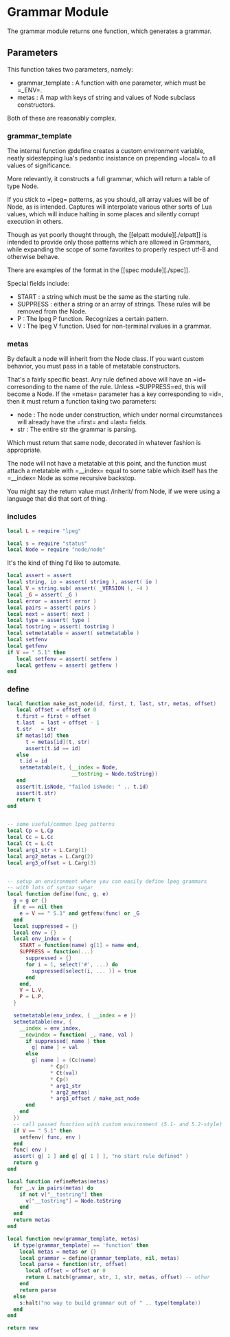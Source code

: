 # Grammar Module

  The grammar module returns one function, which generates
a grammar. 

## Parameters
This function takes two parameters, namely:

  - grammar_template :  A function with one parameter, which must be =_ENV=.
  - metas :  A map with keys of string and values of Node subclass constructors.

Both of these are reasonably complex.


### grammar_template
  The internal function @define creates a custom environment variable, neatly
sidestepping lua's pedantic insistance on prepending =local= to all values of 
significance. 

More relevantly, it constructs a full grammar, which will return a table of
type Node. 

If you stick to =lpeg= patterns, as you should, all array values will be of
Node, as is intended.  Captures will interpolate various other sorts of Lua
values, which will induce halting in some places and silently corrupt
execution in others. 

Though as yet poorly thought through, the [[elpatt module][./elpatt]] is
intended to provide only those patterns which are allowed in Grammars, while
expanding the scope of some favorites to properly respect utf-8 and otherwise
behave. 

There are examples of the format in the [[spec module][./spec]].

Special fields include:

  -  START :  a string which must be the same as the starting rule.
  -  SUPPRESS :  either a string or an array of strings. These rules will be
                 removed from the Node. 
  -  P :  The lpeg P function.  Recognizes a certain pattern.
  -  V :  The lpeg V function.  Used for non-terminal rvalues in a grammar. 


### metas
  By default a node will inherit from the Node class.  If you want custom behavior,
you must pass in a table of metatable constructors.

That's a fairly specific beast.  Any rule defined above will have an =id=
corresonding to the name of the rule.  Unless =SUPPRESS=ed, this will become
a Node.  If the =metas= parameter has a key corresponding to =id=, then it
must return a function taking two parameters:
   
   - node :  The node under construction, which under normal circumstances will
             already have the =first= and =last= fields.
   - str  :  The entire str the grammar is parsing.

Which must return that same node, decorated in whatever fashion is appropriate.

The node will not have a metatable at this point, and the function must attach a
metatable with =__index= equal to some table which itself has the =__index=
Node as some recursive backstop.

You might say the return value must /inherit/ from Node, if we were using
a language that did that sort of thing. 


### includes
```lua
local L = require "lpeg"

local s = require "status" 
local Node = require "node/node"
```
It's the kind of thing I'd like to automate. 

```lua
local assert = assert
local string, io = assert( string ), assert( io )
local V = string.sub( assert( _VERSION ), -4 )
local _G = assert( _G )
local error = assert( error )
local pairs = assert( pairs )
local next = assert( next )
local type = assert( type )
local tostring = assert( tostring )
local setmetatable = assert( setmetatable )
local setfenv 
local getfenv 
if V == " 5.1" then
   local setfenv = assert( setfenv )
   local getfenv = assert( getfenv )
end
```
### define
```lua
local function make_ast_node(id, first, t, last, str, metas, offset)
   local offset = offset or 0
   t.first = first + offset
   t.last  = last + offset - 1
   t.str   = str
   if metas[id] then
      t = metas[id](t, str)
      assert(t.id == id)
   else
    t.id = id
    setmetatable(t, {__index = Node,
                     __tostring = Node.toString})
   end
   assert(t.isNode, "failed isNode: " .. t.id)
   assert(t.str)
   return t
end


-- some useful/common lpeg patterns
local Cp = L.Cp
local Cc = L.Cc
local Ct = L.Ct
local arg1_str = L.Carg(1)
local arg2_metas = L.Carg(2)
local arg3_offset = L.Carg(3)


-- setup an environment where you can easily define lpeg grammars
-- with lots of syntax sugar
local function define(func, g, e)
  g = g or {}
  if e == nil then
    e = V == " 5.1" and getfenv(func) or _G
  end
  local suppressed = {}
  local env = {}
  local env_index = {
    START = function(name) g[1] = name end,
    SUPPRESS = function(...)
      suppressed = {}
      for i = 1, select('#', ...) do
        suppressed[select(i, ... )] = true
      end
    end,
    V = L.V,
    P = L.P,
  }

  setmetatable(env_index, { __index = e })
  setmetatable(env, {
    __index = env_index,
    __newindex = function( _, name, val )
      if suppressed[ name ] then
        g[ name ] = val
      else
        g[ name ] = (Cc(name) 
              * Cp() 
              * Ct(val)
              * Cp()
              * arg1_str
              * arg2_metas)
              * arg3_offset / make_ast_node
      end
    end
  })
  -- call passed function with custom environment (5.1- and 5.2-style)
  if V == " 5.1" then
    setfenv( func, env )
  end
  func( env )
  assert( g[ 1 ] and g[ g[ 1 ] ], "no start rule defined" )
  return g
end
```
```lua
local function refineMetas(metas)
  for _,v in pairs(metas) do
    if not v["__tostring"] then
      v["__tostring"] = Node.toString
    end
  end
  return metas
end
```
```lua
local function new(grammar_template, metas)
  if type(grammar_template) == 'function' then
    local metas = metas or {}
    local grammar = define(grammar_template, nil, metas)
    local parse = function(str, offset)
      local offset = offset or 0
      return L.match(grammar, str, 1, str, metas, offset) -- other 
    end
    return parse
  else
    s:halt("no way to build grammar out of " .. type(template))
  end
end
```
```lua
return new
```
